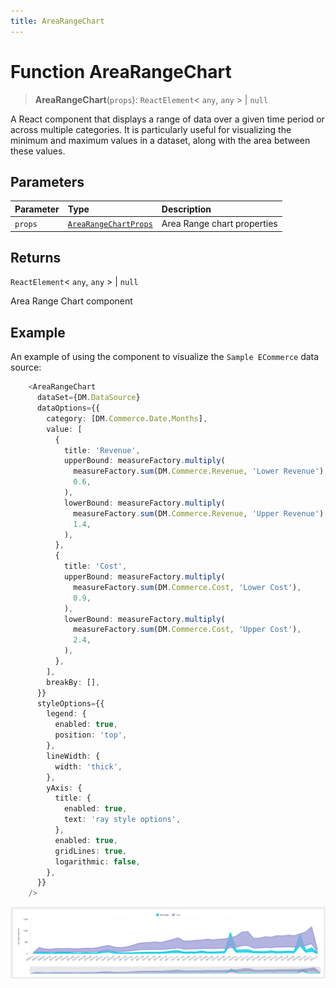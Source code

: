 ```yaml
---
title: AreaRangeChart
---
```


# Function AreaRangeChart

> **AreaRangeChart**(`props`): `ReactElement`\< `any`, `any` \> \| `null`

A React component that displays a range of data over a given time period or across multiple categories.
It is particularly useful for visualizing the minimum and maximum values in a dataset, along with the area between these values.

## Parameters

| Parameter | Type | Description |
| :------ | :------ | :------ |
| `props` | [`AreaRangeChartProps`](../interfaces/interface.AreaRangeChartProps.md) | Area Range chart properties |

## Returns

`ReactElement`\< `any`, `any` \> \| `null`

Area Range Chart component

## Example

An example of using the component to visualize the `Sample ECommerce` data source:
```ts
    <AreaRangeChart
      dataSet={DM.DataSource}
      dataOptions={{
        category: [DM.Commerce.Date.Months],
        value: [
          {
            title: 'Revenue',
            upperBound: measureFactory.multiply(
              measureFactory.sum(DM.Commerce.Revenue, 'Lower Revenue'),
              0.6,
            ),
            lowerBound: measureFactory.multiply(
              measureFactory.sum(DM.Commerce.Revenue, 'Upper Revenue'),
              1.4,
            ),
          },
          {
            title: 'Cost',
            upperBound: measureFactory.multiply(
              measureFactory.sum(DM.Commerce.Cost, 'Lower Cost'),
              0.9,
            ),
            lowerBound: measureFactory.multiply(
              measureFactory.sum(DM.Commerce.Cost, 'Upper Cost'),
              2.4,
            ),
          },
        ],
        breakBy: [],
      }}
      styleOptions={{
        legend: {
          enabled: true,
          position: 'top',
        },
        lineWidth: {
          width: 'thick',
        },
        yAxis: {
          title: {
            enabled: true,
            text: 'ray style options',
          },
          enabled: true,
          gridLines: true,
          logarithmic: false,
        },
      }}
    />
```

<img src="../../../img/area-range-chart-example-1.png" width="800"/>
